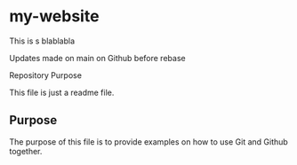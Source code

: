 # my-website

This is s blablabla

Updates made on main on Github before rebase

Repository Purpose 

This file is just a readme file.

## Purpose

The purpose of this file is to provide examples
on how to use Git and Github together.